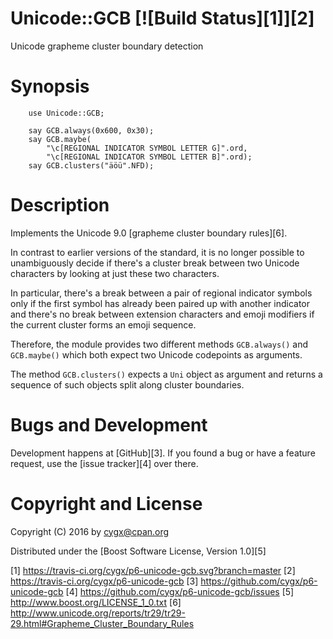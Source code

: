 # Unicode::GCB [![Build Status][1]][2]

Unicode grapheme cluster boundary detection

# Synopsis

```
    use Unicode::GCB;

    say GCB.always(0x600, 0x30);
    say GCB.maybe(
        "\c[REGIONAL INDICATOR SYMBOL LETTER G]".ord,
        "\c[REGIONAL INDICATOR SYMBOL LETTER B]".ord);
    say GCB.clusters("äöü".NFD);
```

# Description

Implements the Unicode 9.0 [grapheme cluster boundary rules][6].

In contrast to earlier versions of the standard, it is no longer possible
to unambiguously decide if there's a cluster break between two Unicode
characters by looking at just these two characters.

In particular, there's a break between a pair of regional indicator symbols
only if the first symbol has already been paired up with another indicator
and there's no break between extension characters and emoji modifiers if the 
current cluster forms an emoji sequence.

Therefore, the module provides two different methods `GCB.always()` and
`GCB.maybe()` which both expect two Unicode codepoints as arguments.

The method `GCB.clusters()` expects a `Uni` object as argument and returns
a sequence of such objects split along cluster boundaries.


# Bugs and Development

Development happens at [GitHub][3]. If you found a bug or have a feature
request, use the [issue tracker][4] over there.


# Copyright and License

Copyright (C) 2016 by <cygx@cpan.org>

Distributed under the [Boost Software License, Version 1.0][5]

[1] https://travis-ci.org/cygx/p6-unicode-gcb.svg?branch=master
[2] https://travis-ci.org/cygx/p6-unicode-gcb
[3] https://github.com/cygx/p6-unicode-gcb
[4] https://github.com/cygx/p6-unicode-gcb/issues
[5] http://www.boost.org/LICENSE_1_0.txt
[6] http://www.unicode.org/reports/tr29/tr29-29.html#Grapheme_Cluster_Boundary_Rules
